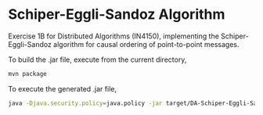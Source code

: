 # Schiper-Eggli-Sandoz Algorithm

Exercise 1B for Distributed Algorithms (IN4150), implementing the Schiper-Eggli-Sandoz algorithm for causal ordering
of point-to-point messages.

To build the .jar file, execute from the current directory,

```bash
mvn package
```

To execute the generated .jar file,

```bash
java -Djava.security.policy=java.policy -jar target/DA-Schiper-Eggli-Sandoz.jar
```
